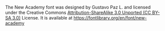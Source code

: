 The New Academy font was designed by Gustavo Paz L. and licensed under the Creative Commons
[Attribution-ShareAlike 3.0 Unported (CC BY-SA 3.0)](https://creativecommons.org/licenses/by-sa/3.0/)
License.
It is available at https://fontlibrary.org/en/font/new-academy
